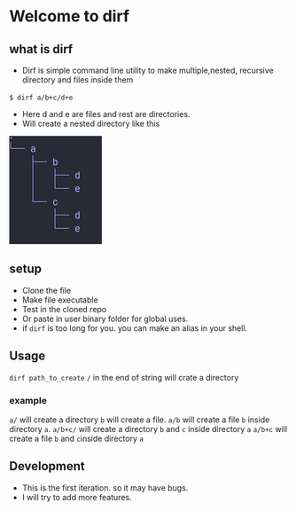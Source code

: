 # Welcome to dirf
## what is dirf
- Dirf is simple command line utility to make multiple,nested, recursive directory and files inside them

`$ dirf a/b+c/d+e`
- Here d and e are files and rest are directories.
- Will create a nested directory like this
<img src="./screenshots/screenshot_1.png" alt="tree view of created directory">

## setup
- Clone the file 
- Make file executable
- Test in the cloned repo
- Or paste in user binary folder for global uses.
- if `dirf` is too long for you. you can make an alias in your shell.

## Usage
`dirf path_to_create`
`/`		in the end of string will crate a directory
### example
`a/` 		will create a directory
`b` 		will create a file.
`a/b` 		will create a file `b` inside directory `a`.
`a/b+c/` 	will create a directory `b` and `c` inside directory `a`
`a/b+c` 		will create a file `b` and `c`inside directory `a`

## Development
- This is the first iteration. so it may have bugs.
- I will try to add more features.
